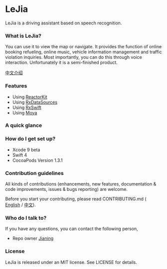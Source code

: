 # LeJia #

LeJia is a driving assistant based on speech recognition. 

### What is LeJia? ###

You can use it to view the map or navigate. It provides the function of online booking refueling, online music, vehicle information management and traffic violation inquiries. Most importantly, you can do this through voice interaction. Unfortunately it is a semi-finished product.

[中文介绍](docs/Introduction.zh-cn)

### Features ###

* Using [ReactorKit](https://github.com/ReactorKit/ReactorKit)
* Using [RxDataSources](https://github.com/RxSwiftCommunity/RxDataSources)
* Using [RxSwift](https://github.com/ReactorKit/ReactorKit)
* Using [Moya](https://github.com/RxSwiftCommunity/RxDataSources)

### A quick glance ###

### How do I get set up? ###

* Xcode 9 beta
* Swift 4
* CocoaPods Version 1.3.1

### Contribution guidelines ###

All kinds of contributions (enhancements, new features, documentation & code improvements, issues & bugs reporting) are welcome.

Before you start your contributing, please read CONTRIBUTING.md ( [English](docs/CONTRIBUTING.md) / [中文](docs/CONTRIBUTING.zh-cn.md)).

### Who do I talk to? ###

If you have any questions, you can contact the following person,

* Repo owner [Jianing](mailto:wjnmailg@gmail.com)

### License ###

LeJia is released under an MIT license. See LICENSE for details.